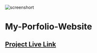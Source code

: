 ![screenshort](https://user-images.githubusercontent.com/97740459/229302949-6efcbace-fd3e-453c-b413-3c3c41fd855c.png)
# My-Porfolio-Website

## [Project Live Link](https://github.com/Parvej45/Portfolio.git)
